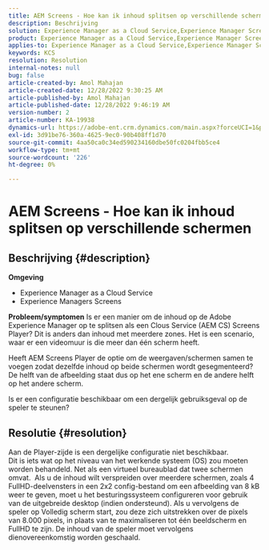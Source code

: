 ```yaml
---
title: AEM Screens - Hoe kan ik inhoud splitsen op verschillende schermen
description: Beschrijving
solution: Experience Manager as a Cloud Service,Experience Manager Screens
product: Experience Manager as a Cloud Service,Experience Manager Screens
applies-to: Experience Manager as a Cloud Service,Experience Manager Screens
keywords: KCS
resolution: Resolution
internal-notes: null
bug: false
article-created-by: Amol Mahajan
article-created-date: 12/28/2022 9:30:25 AM
article-published-by: Amol Mahajan
article-published-date: 12/28/2022 9:46:19 AM
version-number: 2
article-number: KA-19938
dynamics-url: https://adobe-ent.crm.dynamics.com/main.aspx?forceUCI=1&pagetype=entityrecord&etn=knowledgearticle&id=06a9f43e-9286-ed11-81ac-6045bd006e5a
exl-id: 3d91be76-360a-4625-9ec0-90b408ff1d70
source-git-commit: 4aa50ca0c34ed590234160dbe50fc0204fbb5ce4
workflow-type: tm+mt
source-wordcount: '226'
ht-degree: 0%

---
```


# AEM Screens - Hoe kan ik inhoud splitsen op verschillende schermen

## Beschrijving {#description}

<b>Omgeving</b>
- Experience Manager as a Cloud Service
- Experience Managers Screens



<b>Probleem/symptomen</b>
Is er een manier om de inhoud op de Adobe Experience Manager op te splitsen als een Clous Service (AEM CS) Screens Player? Dit is anders dan inhoud met meerdere zones. Het is een scenario, waar er een videomuur is die meer dan één scherm heeft.

Heeft AEM Screens Player de optie om de weergaven/schermen samen te voegen zodat dezelfde inhoud op beide schermen wordt gesegmenteerd? De helft van de afbeelding staat dus op het ene scherm en de andere helft op het andere scherm.

Is er een configuratie beschikbaar om een dergelijk gebruiksgeval op de speler te steunen?


## Resolutie {#resolution}

Aan de Player-zijde is een dergelijke configuratie niet beschikbaar.<br>
Dit is iets wat op het niveau van het werkende systeem (OS) zou moeten worden behandeld. Net als een virtueel bureaublad dat twee schermen omvat. 
Als u de inhoud wilt verspreiden over meerdere schermen, zoals 4 FullHD-deelvensters in een 2x2 config-bestand om een afbeelding van 8 kB weer te geven, moet u het besturingssysteem configureren voor gebruik van de uitgebreide desktop (indien ondersteund). Als u vervolgens de speler op Volledig scherm start, zou deze zich uitstrekken over de pixels van 8.000 pixels, in plaats van te maximaliseren tot één beeldscherm en FullHD te zijn. De inhoud van de speler moet vervolgens dienovereenkomstig worden geschaald.

